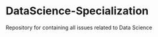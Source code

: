 DataScience-Specialization
==========================

Repository for containing all issues related to Data Science
